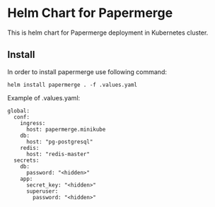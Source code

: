 # Helm Chart for Papermerge

This is helm chart for Papermerge deployment in Kubernetes cluster.


## Install

In order to install papermerge use following command:

    helm install papermerge . -f .values.yaml

Example of .values.yaml:

    global:
      conf:
        ingress:
          host: papermerge.minikube
        db:
          host: "pg-postgresql"
        redis:
          host: "redis-master"
      secrets:
        db:
          password: "<hidden>"
        app:
          secret_key: "<hidden>"
          superuser:
            password: "<hidden>"
